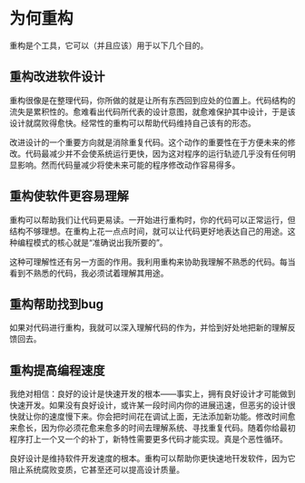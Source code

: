 # 为何重构

重构是个工具，它可以（并且应该）用于以下几个目的。

## 重构改进软件设计

重构很像是在整理代码，你所做的就是让所有东西回到应处的位置上。代码结构的流失是累积性的。愈难看出代码所代表的设计意图，就愈难保护其中设计，于是该设计就腐败得愈快。经常性的重构可以帮助代码维持自己该有的形态。

改进设计的一个重要方向就是消除重复代码。这个动作的重要性在于方便未来的修改。代码最减少并不会使系统运行更快，因为这对程序的运行轨迹几乎没有任何明显影响。然而代码量减少将使未来可能的程序修改动作容易得多。

## 重构使软件更容易理解

重构可以帮助我们让代码更易读。一开始进行重构时，你的代码可以正常运行，但结构不够理想。在重构上花一点点时间，就可以让代码更好地表达自己的用途。这种编程模式的核心就是“准确说出我所要的”。

这种可理解性还有另一方面的作用。我利用重构来协助我理解不熟悉的代码。每当看到不熟悉的代码，我必须试着理解其用途。

## 重构帮助找到bug

如果对代码进行重构，我就可以深入理解代码的作为，并恰到好处地把新的理解反馈回去。

## 重构提高编程速度

我绝对相信：良好的设计是快速开发的根本——事实上，拥有良好设计才可能做到快速开发。如果没有良好设计，或许某一段时间内你的进展迅速，但恶劣的设计很快就让你的速度慢下来。你会把时间花在调试上面，无法添加新功能。修改时间愈来愈长，因为你必须花愈来愈多的时间去理解系统、寻找重复代码。随着你给最初程序打上一个又一个的补丁，新特性需要更多代码才能实现。真是个恶性循环。

良好设计是维持软件开发速度的根本。重构可以帮助你更快速地幵发软件，因为它阻止系统腐败变质，它甚至还可以提高设计质量。

